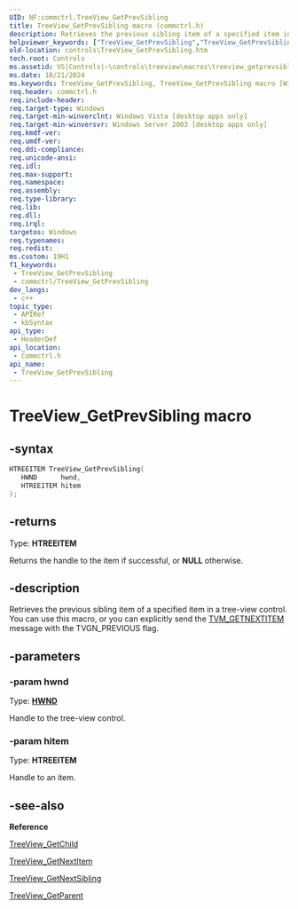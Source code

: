 ```yaml
---
UID: NF:commctrl.TreeView_GetPrevSibling
title: TreeView_GetPrevSibling macro (commctrl.h)
description: Retrieves the previous sibling item of a specified item in a tree-view control. You can use this macro, or you can explicitly send the TVM_GETNEXTITEM message with the TVGN_PREVIOUS flag.
helpviewer_keywords: ["TreeView_GetPrevSibling","TreeView_GetPrevSibling macro [Windows Controls]","_win32_TreeView_GetPrevSibling","_win32_TreeView_GetPrevSibling_cpp","commctrl/TreeView_GetPrevSibling","controls.TreeView_GetPrevSibling","controls._win32_TreeView_GetPrevSibling"]
old-location: controls\TreeView_GetPrevSibling.htm
tech.root: Controls
ms.assetid: VS|Controls|~\controls\treeview\macros\treeview_getprevsibling.htm
ms.date: 10/21/2024
ms.keywords: TreeView_GetPrevSibling, TreeView_GetPrevSibling macro [Windows Controls], _win32_TreeView_GetPrevSibling, _win32_TreeView_GetPrevSibling_cpp, commctrl/TreeView_GetPrevSibling, controls.TreeView_GetPrevSibling, controls._win32_TreeView_GetPrevSibling
req.header: commctrl.h
req.include-header: 
req.target-type: Windows
req.target-min-winverclnt: Windows Vista [desktop apps only]
req.target-min-winversvr: Windows Server 2003 [desktop apps only]
req.kmdf-ver: 
req.umdf-ver: 
req.ddi-compliance: 
req.unicode-ansi: 
req.idl: 
req.max-support: 
req.namespace: 
req.assembly: 
req.type-library: 
req.lib: 
req.dll: 
req.irql: 
targetos: Windows
req.typenames: 
req.redist: 
ms.custom: 19H1
f1_keywords:
 - TreeView_GetPrevSibling
 - commctrl/TreeView_GetPrevSibling
dev_langs:
 - c++
topic_type:
 - APIRef
 - kbSyntax
api_type:
 - HeaderDef
api_location:
 - Commctrl.h
api_name:
 - TreeView_GetPrevSibling
---
```


# TreeView_GetPrevSibling macro

## -syntax

```cpp
HTREEITEM TreeView_GetPrevSibling(
   HWND      hwnd,
   HTREEITEM hitem
);
```

## -returns

Type: **HTREEITEM**

Returns the handle to the item if successful, or <b>NULL</b> otherwise.


## -description

Retrieves the previous sibling item of a specified item in a tree-view control. You can use this macro, or you can explicitly send the <a href="/windows/desktop/Controls/tvm-getnextitem">TVM_GETNEXTITEM</a> message with the TVGN_PREVIOUS flag.

## -parameters

### -param hwnd

Type: <b><a href="/windows/desktop/WinProg/windows-data-types">HWND</a></b>

Handle to the tree-view control.

### -param hitem

Type: <b>HTREEITEM</b>

Handle to an item.

## -see-also

<b>Reference</b>



<a href="/windows/desktop/api/commctrl/nf-commctrl-treeview_getchild">TreeView_GetChild</a>



<a href="/windows/desktop/api/commctrl/nf-commctrl-treeview_getnextitem">TreeView_GetNextItem</a>



<a href="/windows/desktop/api/commctrl/nf-commctrl-treeview_getnextsibling">TreeView_GetNextSibling</a>



<a href="/windows/desktop/api/commctrl/nf-commctrl-treeview_getparent">TreeView_GetParent</a>
